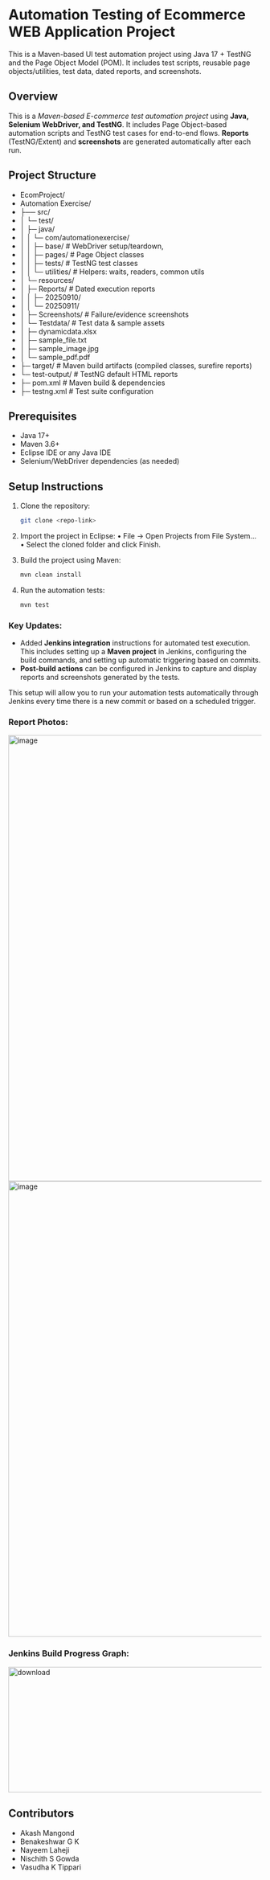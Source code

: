 
# Automation Testing of Ecommerce WEB Application Project

This is a Maven-based UI test automation project using Java 17 + TestNG and the Page Object Model (POM).
It includes test scripts, reusable page objects/utilities, test data, dated reports, and screenshots.
## Overview
This is a *Maven-based E-commerce test automation project* using **Java, Selenium WebDriver, and TestNG**.
It includes Page Object–based automation scripts and TestNG test cases for end-to-end flows.
**Reports** (TestNG/Extent) and **screenshots** are generated automatically after each run.


## Project Structure


- EcomProject/
- Automation Exercise/
- ├── src/                  
- │    └─ test/                 
- │    ├─ java/         
- │    │  └─ com/automationexercise/
- │    │  ├─ base/                                                     # WebDriver setup/teardown, 
- │    │  ├─ pages/                                                    # Page Object classes
- │    │  ├─ tests/                                                    # TestNG test classes
- │    │  └─ utilities/                                                # Helpers: waits, readers, common utils
- │    └─ resources/           
- │    ├─ Reports/ # Dated execution reports
- │    │ ├─ 20250910/       
- │    │ └─ 20250911/
- │    ├─ Screenshots/                                                 # Failure/evidence screenshots
- │    └─ Testdata/                                                    # Test data & sample assets
- │    ├─ dynamicdata.xlsx                                                 
- │    ├─ sample_file.txt
- │    ├─ sample_image.jpg
- │    └─ sample_pdf.pdf
- ├─ target/                                                            # Maven build artifacts (compiled classes, surefire reports)
- └─ test-output/                                                       # TestNG default HTML reports
- ├─ pom.xml                                                            # Maven build & dependencies
- ├─ testng.xml                                                         # Test suite configuration



## Prerequisites
- Java 17+  
- Maven 3.6+  
- Eclipse IDE or any Java IDE  
- Selenium/WebDriver dependencies (as needed)


## Setup Instructions
1. Clone the repository:
   ```bash
   git clone <repo-link>


2.	Import the project in Eclipse:
	•	File → Open Projects from File System…
	•	Select the cloned folder and click Finish.
3.	Build the project using Maven:

    ``` bash
    mvn clean install

4.	Run the automation tests:

    ```bash
    mvn test


### Key Updates:
- Added **Jenkins integration** instructions for automated test execution. This includes setting up a **Maven project** in Jenkins, configuring the build commands, and setting up automatic triggering based on commits.
- **Post-build actions** can be configured in Jenkins to capture and display reports and screenshots generated by the tests.

This setup will allow you to run your automation tests automatically through Jenkins every time there is a new commit or based on a scheduled trigger.

### Report Photos:
<img width="1910" height="888" alt="image" src="https://github.com/user-attachments/assets/7a184485-987a-46c6-861a-f65a5b201ef4" />
<img width="1894" height="907" alt="image" src="https://github.com/user-attachments/assets/799da1b8-9db7-4272-90a8-c78d13feed91" />

### Jenkins Build Progress Graph:
<img width="625" height="250" alt="download" src="https://github.com/user-attachments/assets/e3b54e48-ec17-48d5-b884-9071d425306b" />




## Contributors
-   Akash Mangond 
-	Benakeshwar G K
-	Nayeem Laheji
-	Nischith S Gowda
-	Vasudha K Tippari
